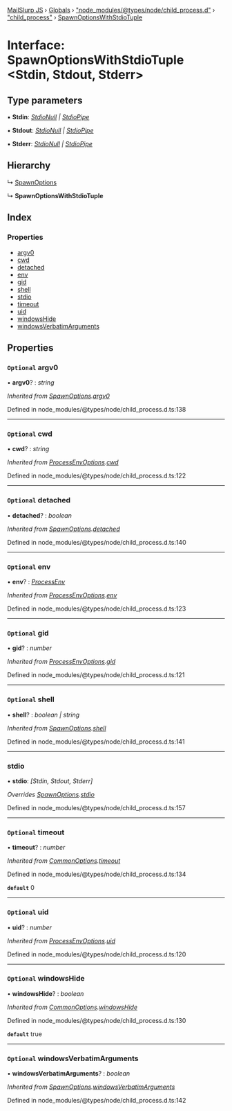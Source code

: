 [MailSlurp JS](../README.md) › [Globals](../globals.md) › ["node_modules/@types/node/child_process.d"](../modules/_node_modules__types_node_child_process_d_.md) › ["child_process"](../modules/_node_modules__types_node_child_process_d_._child_process_.md) › [SpawnOptionsWithStdioTuple](_node_modules__types_node_child_process_d_._child_process_.spawnoptionswithstdiotuple.md)

# Interface: SpawnOptionsWithStdioTuple <**Stdin, Stdout, Stderr**>

## Type parameters

▪ **Stdin**: *[StdioNull](../modules/_node_modules__types_node_child_process_d_._child_process_.md#stdionull) | [StdioPipe](../modules/_node_modules__types_node_child_process_d_._child_process_.md#stdiopipe)*

▪ **Stdout**: *[StdioNull](../modules/_node_modules__types_node_child_process_d_._child_process_.md#stdionull) | [StdioPipe](../modules/_node_modules__types_node_child_process_d_._child_process_.md#stdiopipe)*

▪ **Stderr**: *[StdioNull](../modules/_node_modules__types_node_child_process_d_._child_process_.md#stdionull) | [StdioPipe](../modules/_node_modules__types_node_child_process_d_._child_process_.md#stdiopipe)*

## Hierarchy

  ↳ [SpawnOptions](_node_modules__types_node_child_process_d_._child_process_.spawnoptions.md)

  ↳ **SpawnOptionsWithStdioTuple**

## Index

### Properties

* [argv0](_node_modules__types_node_child_process_d_._child_process_.spawnoptionswithstdiotuple.md#optional-argv0)
* [cwd](_node_modules__types_node_child_process_d_._child_process_.spawnoptionswithstdiotuple.md#optional-cwd)
* [detached](_node_modules__types_node_child_process_d_._child_process_.spawnoptionswithstdiotuple.md#optional-detached)
* [env](_node_modules__types_node_child_process_d_._child_process_.spawnoptionswithstdiotuple.md#optional-env)
* [gid](_node_modules__types_node_child_process_d_._child_process_.spawnoptionswithstdiotuple.md#optional-gid)
* [shell](_node_modules__types_node_child_process_d_._child_process_.spawnoptionswithstdiotuple.md#optional-shell)
* [stdio](_node_modules__types_node_child_process_d_._child_process_.spawnoptionswithstdiotuple.md#stdio)
* [timeout](_node_modules__types_node_child_process_d_._child_process_.spawnoptionswithstdiotuple.md#optional-timeout)
* [uid](_node_modules__types_node_child_process_d_._child_process_.spawnoptionswithstdiotuple.md#optional-uid)
* [windowsHide](_node_modules__types_node_child_process_d_._child_process_.spawnoptionswithstdiotuple.md#optional-windowshide)
* [windowsVerbatimArguments](_node_modules__types_node_child_process_d_._child_process_.spawnoptionswithstdiotuple.md#optional-windowsverbatimarguments)

## Properties

### `Optional` argv0

• **argv0**? : *string*

*Inherited from [SpawnOptions](_node_modules__types_node_child_process_d_._child_process_.spawnoptions.md).[argv0](_node_modules__types_node_child_process_d_._child_process_.spawnoptions.md#optional-argv0)*

Defined in node_modules/@types/node/child_process.d.ts:138

___

### `Optional` cwd

• **cwd**? : *string*

*Inherited from [ProcessEnvOptions](_node_modules__types_node_child_process_d_._child_process_.processenvoptions.md).[cwd](_node_modules__types_node_child_process_d_._child_process_.processenvoptions.md#optional-cwd)*

Defined in node_modules/@types/node/child_process.d.ts:122

___

### `Optional` detached

• **detached**? : *boolean*

*Inherited from [SpawnOptions](_node_modules__types_node_child_process_d_._child_process_.spawnoptions.md).[detached](_node_modules__types_node_child_process_d_._child_process_.spawnoptions.md#optional-detached)*

Defined in node_modules/@types/node/child_process.d.ts:140

___

### `Optional` env

• **env**? : *[ProcessEnv](_node_modules__types_node_globals_d_.nodejs.processenv.md)*

*Inherited from [ProcessEnvOptions](_node_modules__types_node_child_process_d_._child_process_.processenvoptions.md).[env](_node_modules__types_node_child_process_d_._child_process_.processenvoptions.md#optional-env)*

Defined in node_modules/@types/node/child_process.d.ts:123

___

### `Optional` gid

• **gid**? : *number*

*Inherited from [ProcessEnvOptions](_node_modules__types_node_child_process_d_._child_process_.processenvoptions.md).[gid](_node_modules__types_node_child_process_d_._child_process_.processenvoptions.md#optional-gid)*

Defined in node_modules/@types/node/child_process.d.ts:121

___

### `Optional` shell

• **shell**? : *boolean | string*

*Inherited from [SpawnOptions](_node_modules__types_node_child_process_d_._child_process_.spawnoptions.md).[shell](_node_modules__types_node_child_process_d_._child_process_.spawnoptions.md#optional-shell)*

Defined in node_modules/@types/node/child_process.d.ts:141

___

###  stdio

• **stdio**: *[Stdin, Stdout, Stderr]*

*Overrides [SpawnOptions](_node_modules__types_node_child_process_d_._child_process_.spawnoptions.md).[stdio](_node_modules__types_node_child_process_d_._child_process_.spawnoptions.md#optional-stdio)*

Defined in node_modules/@types/node/child_process.d.ts:157

___

### `Optional` timeout

• **timeout**? : *number*

*Inherited from [CommonOptions](_node_modules__types_node_child_process_d_._child_process_.commonoptions.md).[timeout](_node_modules__types_node_child_process_d_._child_process_.commonoptions.md#optional-timeout)*

Defined in node_modules/@types/node/child_process.d.ts:134

**`default`** 0

___

### `Optional` uid

• **uid**? : *number*

*Inherited from [ProcessEnvOptions](_node_modules__types_node_child_process_d_._child_process_.processenvoptions.md).[uid](_node_modules__types_node_child_process_d_._child_process_.processenvoptions.md#optional-uid)*

Defined in node_modules/@types/node/child_process.d.ts:120

___

### `Optional` windowsHide

• **windowsHide**? : *boolean*

*Inherited from [CommonOptions](_node_modules__types_node_child_process_d_._child_process_.commonoptions.md).[windowsHide](_node_modules__types_node_child_process_d_._child_process_.commonoptions.md#optional-windowshide)*

Defined in node_modules/@types/node/child_process.d.ts:130

**`default`** true

___

### `Optional` windowsVerbatimArguments

• **windowsVerbatimArguments**? : *boolean*

*Inherited from [SpawnOptions](_node_modules__types_node_child_process_d_._child_process_.spawnoptions.md).[windowsVerbatimArguments](_node_modules__types_node_child_process_d_._child_process_.spawnoptions.md#optional-windowsverbatimarguments)*

Defined in node_modules/@types/node/child_process.d.ts:142

